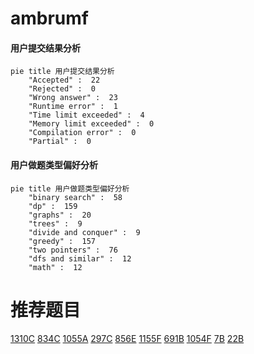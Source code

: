 # ambrumf

<!-- tabs:start -->



#### **用户提交结果分析**

```mermaid
pie title 用户提交结果分析
    "Accepted" :  22
    "Rejected" :  0
    "Wrong answer" :  23
    "Runtime error" :  1
    "Time limit exceeded" :  4
    "Memory limit exceeded" :  0
    "Compilation error" :  0
    "Partial" :  0
```

#### **用户做题类型偏好分析**

```mermaid
pie title 用户做题类型偏好分析
    "binary search" :  58
    "dp" :  159
    "graphs" :  20
    "trees" :  9
    "divide and conquer" :  9
    "greedy" :  157
    "two pointers" :  76
    "dfs and similar" :  12
    "math" :  12
```



<!-- tabs:end -->
# 推荐题目
[1310C](https://codeforces.com/contest/1310/problem/C)
[834C](https://codeforces.com/contest/834/problem/C)
[1055A](https://codeforces.com/contest/1055/problem/A)
[297C](https://codeforces.com/contest/297/problem/C)
[856E](https://codeforces.com/contest/856/problem/E)
[1155F](https://codeforces.com/contest/1155/problem/F)
[691B](https://codeforces.com/contest/691/problem/B)
[1054F](https://codeforces.com/contest/1054/problem/F)
[7B](https://codeforces.com/contest/7/problem/B)
[22B](https://codeforces.com/contest/22/problem/B)
